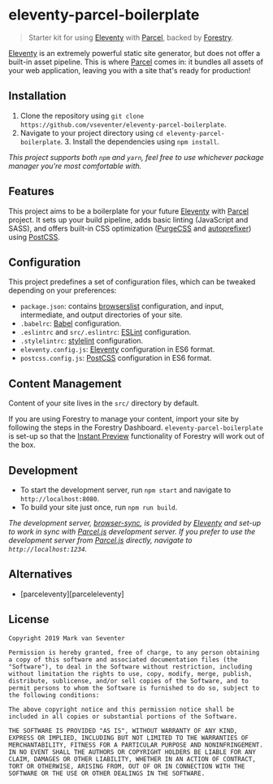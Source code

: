 # eleventy-parcel-boilerplate
> Starter kit for using [Eleventy][11ty] with [Parcel][parcel], backed by [Forestry][forestry].

[Eleventy][11ty] is an extremely powerful static site generator, but does not offer a built-in asset pipeline. This is where [Parcel][parcel] comes in: it bundles all assets of your web application, leaving you with a site that's ready for production!

## Installation
1. Clone the repository using `git clone https://github.com/vseventer/eleventy-parcel-boilerplate`.
2. Navigate to your project directory using `cd eleventy-parcel-boilerplate`. 3. Install the dependencies using `npm install`.

_This project supports both `npm` and `yarn`, feel free to use whichever package manager you're most comfortable with._

## Features
This project aims to be a boilerplate for your future [Eleventy][11ty] with [Parcel][parcel] project. It sets up your build pipeline, adds basic linting (JavaScript and SASS), and offers built-in CSS optimization ([PurgeCSS][purgecss] and [autoprefixer][autoprefixer]) using [PostCSS][postcss].

## Configuration
This project predefines a set of configuration files, which can be tweaked depending on your preferences:
* `package.json`: contains [browserslist][browserslist] configuration, and input, intermediate, and output directories of your site.
* `.babelrc`: [Babel][babel] configuration.
* `.eslintrc` and `src/.eslintrc`: [ESLint][eslint] configuration.
* `.stylelintrc`: [stylelint][stylelint] configuration.
* `eleventy.config.js`: [Eleventy][11ty] configuration in ES6 format.
* `postcss.config.js`: [PostCSS][postcss] configuration in ES6 format.

## Content Management
Content of your site lives in the `src/` directory by default.

If you are using Forestry to manage your content, import your site by following the steps in the Forestry Dashboard. `eleventy-parcel-boilerplate` is set-up so that the [Instant Preview][preview] functionality of Forestry will work out of the box.

## Development
* To start the development server, run `npm start` and navigate to `http://localhost:8080`.
* To build your site just once, run `npm run build`.

_The development server, [browser-sync][browser-sync], is provided by [Eleventy][11ty] and set-up to work in sync with [Parcel.js][parcel] development server. If you prefer to use the development server from [Parcel.js][parcel] directly, navigate to `http://localhost:1234`._

## Alternatives
* [parceleventy][parceleleventy]

## License
    Copyright 2019 Mark van Seventer

    Permission is hereby granted, free of charge, to any person obtaining a copy of this software and associated documentation files (the "Software"), to deal in the Software without restriction, including without limitation the rights to use, copy, modify, merge, publish, distribute, sublicense, and/or sell copies of the Software, and to permit persons to whom the Software is furnished to do so, subject to the following conditions:

    The above copyright notice and this permission notice shall be included in all copies or substantial portions of the Software.

    THE SOFTWARE IS PROVIDED "AS IS", WITHOUT WARRANTY OF ANY KIND, EXPRESS OR IMPLIED, INCLUDING BUT NOT LIMITED TO THE WARRANTIES OF MERCHANTABILITY, FITNESS FOR A PARTICULAR PURPOSE AND NONINFRINGEMENT. IN NO EVENT SHALL THE AUTHORS OR COPYRIGHT HOLDERS BE LIABLE FOR ANY CLAIM, DAMAGES OR OTHER LIABILITY, WHETHER IN AN ACTION OF CONTRACT, TORT OR OTHERWISE, ARISING FROM, OUT OF OR IN CONNECTION WITH THE SOFTWARE OR THE USE OR OTHER DEALINGS IN THE SOFTWARE.

[11ty]: https://www.11ty.io/
[autoprefixer]: https://github.com/postcss/autoprefixer
[babel]: https://babeljs.io/
[browser-sync]: https://www.browsersync.io/
[browserslist]: https://github.com/browserslist/browserslist
[eslint]: https://eslint.org/
[forestry]: https://forestry.io/
[parcel]: https://parceljs.org/
[parceleventy]: https://github.com/chrisdmacrae/parceleventy
[postcss]: https://postcss.org/
[preview]: https://forestry.io/docs/previews/instant-previews/
[purgecss]: https://www.purgecss.com/
[stylelint]: https://stylelint.io/
